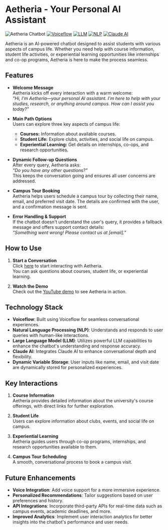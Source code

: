 # Aetheria - Your Personal AI Assistant
![Aetheria Chatbot](https://path_to_your_image.png)
[![Voiceflow](https://img.shields.io/badge/Voiceflow-blue)](https://creator.voiceflow.com/prototype/6702ce208b43f585790f8db7)
[![LLM](https://img.shields.io/badge/LLM-Chatbot-orange)](https://en.wikipedia.org/wiki/Large_language_model)
[![NLP](https://img.shields.io/badge/NLP-Powered-yellowgreen)](https://en.wikipedia.org/wiki/Natural_language_processing)
[![Claude AI](https://img.shields.io/badge/Claude-AI-green)](https://www.anthropic.com/product)


Aetheria is an AI-powered chatbot designed to assist students with various aspects of campus life. Whether you need help with course information, student life activities, or experiential learning opportunities like internships and co-op programs, Aetheria is here to make the process seamless.

## Features

- **Welcome Message**  
  Aetheria kicks off every interaction with a warm welcome:  
  *"Hi, I'm Aetheria—your personal AI assistant. I'm here to help with your studies, research, or anything around campus. How can I assist you today?"*

- **Main Path Options**  
  Users can explore three key aspects of campus life:
  - **Courses:** Information about available courses.
  - **Student Life:** Explore clubs, activities, and social life on campus.
  - **Experiential Learning:** Get details on internships, co-ops, and research opportunities.

- **Dynamic Follow-up Questions**  
  After every query, Aetheria asks:  
  *"Do you have any other questions?"*  
  This keeps the conversation going and ensures all user concerns are addressed.

- **Campus Tour Booking**  
  Aetheria helps users schedule a campus tour by collecting their name, email, and preferred visit date. The details are confirmed with the user, and a confirmation message is sent.

- **Error Handling & Support**  
  If the chatbot doesn't understand the user's query, it provides a fallback message and offers support contact details:  
  *"Something went wrong! Please contact us at [email]."*

## How to Use

1. **Start a Conversation**  
   Click [here](https://creator.voiceflow.com/prototype/6702ce208b43f585790f8db7) to start interacting with Aetheria.  
   You can ask questions about courses, student life, or experiential learning.

2. **Watch the Demo**  
   Check out the [YouTube demo](https://youtu.be/21FAkhyvjqc) to see Aetheria in action.

## Technology Stack

- **Voiceflow**: Built using Voiceflow for seamless conversational experiences.
- **Natural Language Processing (NLP)**: Understands and responds to user queries with human-like interactions.
- **Large Language Model (LLM)**: Utilizes powerful LLM capabilities to enhance the chatbot's understanding and response accuracy.
- **Claude AI**: Integrates Claude AI to enhance conversational depth and flexibility.
- **Dynamic Variable Storage**: User inputs like name, email, and visit date are dynamically stored for personalized experiences.


## Key Interactions

1. **Course Information**  
   Aetheria provides detailed information about the university's course offerings, with direct links for further exploration.

2. **Student Life**  
   Users can explore information about clubs, events, and social life on campus.

3. **Experiential Learning**  
   Aetheria guides users through co-op programs, internships, and research opportunities available to them.

4. **Campus Tour Scheduling**  
   A smooth, conversational process to book a campus visit.

## Future Enhancements

- **Voice Integration**: Add voice support for a more immersive experience.
- **Personalized Recommendations**: Tailor suggestions based on user preferences and history.
- **API Integrations**: Incorporate third-party APIs for real-time data such as campus events, academic deadlines, and more.
- **Improved Analytics**: Implement user interaction analytics for better insights into the chatbot's performance and user needs.

